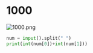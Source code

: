 # 1000

![1000.png](1000.png)
 
```python
num = input().split(" ")
print(int(num[0])+int(num[1]))
```

